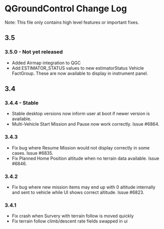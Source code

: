 # QGroundControl Change Log

Note: This file only contains high level features or important fixes.

## 3.5

### 3.5.0 - Not yet released
* Added Airmap integration to QGC
* Add ESTIMATOR_STATUS values to new estimatorStatus Vehicle FactGroup. These are now available to display in instrument panel.

## 3.4

### 3.4.4 - Stable
* Stable desktop versions now inform user at boot if newer version is available.
* Multi-Vehicle Start Mission and Pause now work correctly. Issue #6864.

### 3.4.3
* Fix bug where Resume Mission would not display correctly in some cases. Issue #6835.
* Fix Planned Home Position altitude when no terrain data available. Issue #6846.

### 3.4.2
* Fix bug where new mission items may end up with 0 altitude internally and sent to vehicle while UI shows correct altitude. Issue #6823.

### 3.4.1
* Fix crash when Survery with terrain follow is moved quickly
* Fix terrain follow climb/descent rate fields swapped in ui

